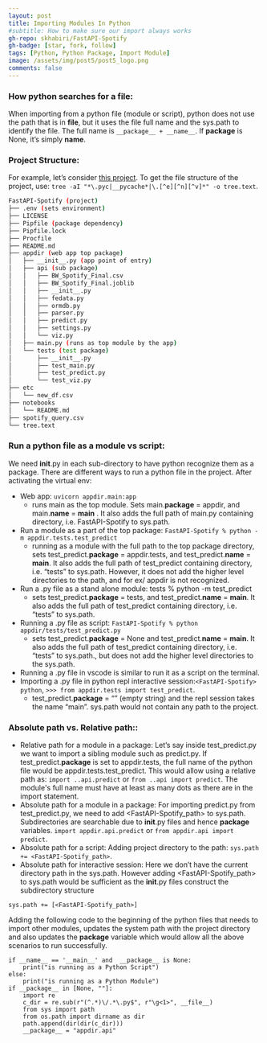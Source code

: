 ```yaml
---
layout: post
title: Importing Modules In Python
#subtitle: How to make sure our import always works
gh-repo: skhabiri/FastAPI-Spotify
gh-badge: [star, fork, follow]
tags: [Python, Python Package, Import Module]
image: /assets/img/post5/post5_logo.png
comments: false
---
```


### How python searches for a file:
When importing from a python file (module or script), python does not use the path that is in __file__, but it uses the file full name and the sys.path to identify the file. The full name is `__package__ + __name__`. If __package__ is None, it’s simply __name__.

### Project Structure:
For example, let’s consider [this project](https://github.com/skhabiri/FastAPI-Spotify). To get the file structure of the project, use: `tree -aI "*\.pyc|__pycache*|\.[^e][^n][^v]*" -o tree.text`.

```bash
FastAPI-Spotify (project)
├── .env (sets environment)
├── LICENSE
├── Pipfile (package dependency)
├── Pipfile.lock
├── Procfile
├── README.md
├── appdir (web app top package)
│   ├── __init__.py (app point of entry)
│   ├── api (sub package)
│   │   ├── BW_Spotify_Final.csv
│   │   ├── BW_Spotify_Final.joblib
│   │   ├── __init__.py
│   │   ├── fedata.py
│   │   ├── ormdb.py
│   │   ├── parser.py
│   │   ├── predict.py
│   │   ├── settings.py
│   │   └── viz.py
│   ├── main.py (runs as top module by the app)
│   └── tests (test package)
│       ├── __init__.py
│       ├── test_main.py
│       ├── test_predict.py
│       └── test_viz.py
├── etc
│   └── new_df.csv
├── notebooks
│   └── README.md
├── spotify_query.csv
└── tree.text
```
 
### Run a python file as a module vs script:
We need __init__.py in each sub-directory to have python recognize them as a package.
There are different ways to run a python file in the project. After activating the virtual env:
* Web app: `uvicorn appdir.main:app`
  - runs main as the top module. Sets main.__package__ = appdir,  and main.__name__ = __main__ . It also adds the full path of main.py containing directory, i.e. FastAPI-Spotify to sys.path.
* Run a module as a part of the top package: `FastAPI-Spotify % python -m appdir.tests.test_predict`
  - running as a module with the full path to the top package directory, sets test_predict.__package__ = appdir.tests,  and test_predict.__name__ = __main__. It also adds the full path of test_predict containing directory, i.e. “tests” to sys.path. However, it does not add the higher level directories to the path, and for ex/ appdir is not recognized.
* Run a .py file as a stand alone module: tests % python -m test_predict
  - sets test_predict.__package__ = tests,  and test_predict.__name__ = __main__. It also adds the full path of test_predict containing directory, i.e. “tests” to sys.path.
* Running a .py file as script: `FastAPI-Spotify % python appdir/tests/test_predict.py`
  - sets test_predict.__package__ = None and test_predict.__name__ = __main__. It also adds the full path of test_predict containing directory, i.e. “tests” to sys.path., but does not add the higher level directories to the sys.path.
* Running a .py file in vscode is similar to run it as a script on the terminal.
* Importing a .py file in python repl interactive session:`<FastAPI-Spotify> python`, `>>> from appdir.tests import test_predict`.
  - test_predict.__package__ = “” (empty string) and the repl session takes the name “main”. sys.path would not contain any path to the project.

### Absolute path vs. Relative path::
* Relative path for a module in a package:
Let’s say inside test_predict.py we want to import a sibling module such as predict.py. If test_predict.__package__ is set to appdir.tests, the full name of the python file would be appdir.tests.test_predict. This would allow using a relative path as: `import ..api.predict` or `from ..api import predict`. The module's full name must have at least as many dots as there are in the import statement.
* Absolute path for a module in a package:
For importing predict.py from test_predict.py, we need to add <FastAPI-Spotify_path> to sys.path. Subdirectories are searchable due to __init__.py files and hence __package__ variables. `import appdir.api.predict` or `from appdir.api import predict`.
* Absolute path for a script:
Adding project directory to the path: `sys.path += <FastAPI-Spotify_path>`. 
* Absolute path for interactive session:
Here we don’t have the current directory path in the sys.path. However adding <FastAPI-Spotify_path> to sys.path would be sufficient as the __init__.py files construct the subdirectory structure
```
sys.path += [<FastAPI-Spotify_path>]
```

Adding the following code to the beginning of the python files that needs to import other modules, updates the system path with the project directory and also updates the __package__ variable which would allow all the above scenarios to run successfully.
```
if __name__ == '__main__' and  __package__ is None:
    print("is running as a Python Script")
else:
    print("is running as a Python Module")
if __package__ in [None, ""]:
    import re
    c_dir = re.sub(r"(^.*)\/.*\.py$", r"\g<1>", __file__)    
    from sys import path
    from os.path import dirname as dir
    path.append(dir(dir(c_dir)))
    __package__ = "appdir.api"
```

